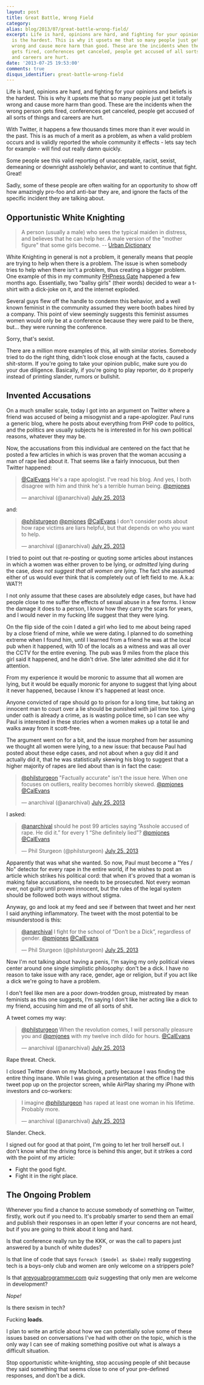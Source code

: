 ```yaml
---
layout: post
title: Great Battle, Wrong Field
category: 
alias: blog/2013/07/great-battle-wrong-field/
excerpt: Life is hard, opinions are hard, and fighting for your opinions and beliefs
  is the hardest. This is why it upsets me that so many people just get it totally
  wrong and cause more harm than good. These are the incidents when the wrong person
  gets fired, conferences get canceled, people get accused of all sorts of things
  and careers are hurt. 
date: '2013-07-25 19:53:00'
comments: true
disqus_identifier: great-battle-wrong-field
---
```


Life is hard, opinions are hard, and fighting for your opinions and beliefs is the hardest. This is why it upsets me that so many people just get it totally wrong and cause more harm than good. These are the incidents when the wrong person gets fired, conferences get canceled, people get accused of all sorts of things and careers are hurt. 

With Twitter, it happens a few thousands times more than it ever would in the past. This is as much of a merit as a problem, as when a valid problem occurs and is validly reported the whole community it effects - lets say tech for example - will find out really damn quickly. 

Some people see this valid reporting of unacceptable, racist, sexist, demeaning or downright assholely behavior, and want to continue that fight. Great!

Sadly, some of these people are often waiting for an opportunity to show off how amazingly pro-foo and anti-bar they are, and ignore the facts of the specific incident they are talking about. 

## Opportunistic White Knighting

> A person (usually a male) who sees the typical maiden in distress, and believes that he can help her. A male version of the "mother figure" that some girls become. -- [Urban Dictionary](http://www.urbandictionary.com/define.php?term=white%20knight)

White Knighting in general is not a problem, it generally means that people are trying to help when there is a problem. The issue is when somebody tries to help when there isn't a problem, thus creating a bigger problem. One example of this in my community [PHPness Gate](http://webandphpmag.wordpress.com/2013/02/25/phpness-gate-raising-interesting-issues/) happened a few months ago. Essentially, two "ballsy girls" (their words) decided to wear a t-shirt with a dick-joke on it, and the internet exploded.

Several guys flew off the handle to condemn this behavior, and a well known feminist in the community assumed they were booth babes hired by a company. This point of view seemingly suggests this feminist assumes women would only be at a conference because they were paid to be there, but… they were running the conference. 

Sorry, that's sexist. 

There are a million more examples of this, all with similar stories. Somebody tried to do the right thing, didn't look close enough at the facts, caused a shit-storm. If you're going to take your opinion public, make sure you do your due diligence. Basically, if you're going to play reporter, do it properly instead of printing slander, rumors or bullshit.

## Invented Accusations

On a much smaller scale, today I got into an argument on Twitter where a friend was accused of being a misogynist and a rape-apologizer. Paul runs a generic blog, where he posts about everything from PHP code to politics, and the politics are usually subjects he is interested in for his own political reasons, whatever they may be.

Now, the accusations from this individual are centered on the fact that he posted a few articles in which is was proven that the woman accusing a man of rape lied about it. That seems like a fairly innocuous, but then Twitter happened:

<blockquote class="twitter-tweet"><p><a href="https://twitter.com/CalEvans">@CalEvans</a> He&#39;s a rape apologist. I&#39;ve read his blog. And yes, I both disagree with him and think he&#39;s a terrible human being. <a href="https://twitter.com/pmjones">@pmjones</a></p>&mdash; anarchival (@anarchival) <a href="https://twitter.com/anarchival/statuses/360429281601531904">July 25, 2013</a></blockquote>
<script async src="//platform.twitter.com/widgets.js" charset="utf-8"></script>

and:

<blockquote class="twitter-tweet"><p><a href="https://twitter.com/philsturgeon">@philsturgeon</a> <a href="https://twitter.com/pmjones">@pmjones</a> <a href="https://twitter.com/CalEvans">@CalEvans</a> I don&#39;t consider posts about how rape victims are liars helpful, but that depends on who you want to help.</p>&mdash; anarchival (@anarchival) <a href="https://twitter.com/anarchival/statuses/360442211030142977">July 25, 2013</a></blockquote>
<script async src="//platform.twitter.com/widgets.js" charset="utf-8"></script>

I tried to point out that re-posting or quoting some articles about instances in which a women was either proven to be lying, or _admitted_ lying during the case, _does not suggest that all women are lying_. The fact she assumed either of us would ever think that is completely out of left field to me. A.k.a: WAT?!

I not only assume that these cases are absolutely edge cases, but have had people close to me suffer the effects of sexual abuse in a few forms. I know the damage it does to a person, I know how they carry the scars for years, and I would never in my fucking life suggest that they were lying.

On the flip side of the coin I dated a girl who lied to me about being raped by a close friend of mine, while we were dating. I planned to do something extreme when I found him, until I learned from a friend he was at the local pub when it happened, with 10 of the locals as a witness and was all over the CCTV for the entire evening. The pub was 9 miles from the place this girl said it happened, and he didn't drive. She later admitted she did it for attention.

From my experience it would be moronic to assume that all women are lying, but it would be equally moronic for anyone to suggest that lying about it never happened, because I know it's happened at least once.

Anyone convicted of rape should go to prison for a long time, but taking an innocent man to court over a lie should be punished with jail time too. Lying under oath is already a crime, as is wasting police time, so I can see why Paul is interested in these stories when a women makes up a total lie and walks away from it scott-free.

The argument went on for a bit, and the issue morphed from her assuming we thought all women were lying, to a new issue: that because Paul had posted about these edge cases, and not about when a guy did it and actually did it, that he was statistically skewing his blog to suggest that a higher majority of rapes are lied about than is in fact the case:

<blockquote class="twitter-tweet"><p><a href="https://twitter.com/philsturgeon">@philsturgeon</a> &quot;Factually accurate&quot; isn&#39;t the issue here. When one focuses on outliers, reality becomes horribly skewed. <a href="https://twitter.com/pmjones">@pmjones</a> <a href="https://twitter.com/CalEvans">@CalEvans</a></p>&mdash; anarchival (@anarchival) <a href="https://twitter.com/anarchival/statuses/360448668253425664">July 25, 2013</a></blockquote>
<script async src="//platform.twitter.com/widgets.js" charset="utf-8"></script>

I asked:

<blockquote class="twitter-tweet"><p><a href="https://twitter.com/anarchival">@anarchival</a> should he post 99 articles saying ”Asshole accused of rape. He did it.” for every 1 “She definitely lied”? <a href="https://twitter.com/pmjones">@pmjones</a> <a href="https://twitter.com/CalEvans">@CalEvans</a></p>&mdash; Phil Sturgeon (@philsturgeon) <a href="https://twitter.com/philsturgeon/statuses/360449125378031618">July 25, 2013</a></blockquote>
<script async src="//platform.twitter.com/widgets.js" charset="utf-8"></script>

Apparently that was what she wanted. So now, Paul must become a "Yes / No" detector for every rape in the entire world, if he wishes to post an article which strikes his political cord: that when it's proved that a woman is making false accusations, she needs to be prosecuted. Not every woman ever, not guilty until proven innocent, but the rules of the legal system should be followed both ways without stigma.

Anyway, go and look at my feed and see if between that tweet and her next I said anything inflammatory. The tweet with the most potential to be misunderstood is this:

<blockquote class="twitter-tweet"><p><a href="https://twitter.com/anarchival">@anarchival</a> I fight for the school of “Don’t be a Dick”, regardless of gender. <a href="https://twitter.com/pmjones">@pmjones</a> <a href="https://twitter.com/CalEvans">@CalEvans</a></p>&mdash; Phil Sturgeon (@philsturgeon) <a href="https://twitter.com/philsturgeon/statuses/360460573214900225">July 25, 2013</a></blockquote>
<script async src="//platform.twitter.com/widgets.js" charset="utf-8"></script>

Now I'm not talking about having a penis, I'm saying my only political views center around one single simplistic philosophy: don't be a dick. I have no reason to take issue with any race, gender, age or religion, but if you act like a dick we're going to have a problem.

I don't feel like men are a poor down-trodden group, mistreated by mean feminists as this one suggests, I'm saying I don't like her acting like a dick to my friend, accusing him and me of all sorts of shit. 

A tweet comes my way:

<blockquote class="twitter-tweet"><p><a href="https://twitter.com/philsturgeon">@philsturgeon</a> When the revolution comes, I will personally pleasure you and <a href="https://twitter.com/pmjones">@pmjones</a> with my twelve inch dildo for hours. <a href="https://twitter.com/CalEvans">@CalEvans</a></p>&mdash; anarchival (@anarchival) <a href="https://twitter.com/anarchival/statuses/360460164840685570">July 25, 2013</a></blockquote>
<script async src="//platform.twitter.com/widgets.js" charset="utf-8"></script>

Rape threat. Check.

I closed Twitter down on my Macbook, partly because I was finding the entire thing insane. While I was giving a presentation at the office I had this tweet pop up on the projector screen, while AirPlay sharing my iPhone with investors and co-workers:

<blockquote class="twitter-tweet"><p>I imagine <a href="https://twitter.com/philsturgeon">@philsturgeon</a> has raped at least one woman in his lifetime. Probably more.</p>&mdash; anarchival (@anarchival) <a href="https://twitter.com/anarchival/statuses/360471322943434753">July 25, 2013</a></blockquote>
<script async src="//platform.twitter.com/widgets.js" charset="utf-8"></script>

Slander. Check.

I signed out for good at that point, I'm going to let her troll herself out. I don't know what the driving force is behind this anger, but it strikes a cord with the point of my article:

* Fight the good fight.
* Fight it in the right place.

## The Ongoing Problem

Whenever you find a chance to accuse somebody of something on Twitter, firstly, work out if you need to. It's probably smarter to send them an email and publish their responses in an open letter if your concerns are not heard, but if you are going to think about it long and hard.

Is that conference really run by the KKK, or was the call to papers just answered by a bunch of white dudes?

Is that line of code that says `foreach ($model as $babe)` really suggesting tech is a boys-only club and women are only welcome on a strippers pole? 

Is that [areyouabrogrammer.com](http://areyouabrogrammer.com/) quiz suggesting that only men are welcome in development?

*Nope!*

Is there sexism in tech? 

Fucking **loads**. 

I plan to write an article about how we can potentially solve some of these issues based on conversations I've had with other on the topic, which is the only way I can see of making something positive out what is always a difficult situation.

Stop opportunistic white-knighting, stop accusing people of shit because they said something that seems close to one of your pre-defined responses, and don't be a dick.
